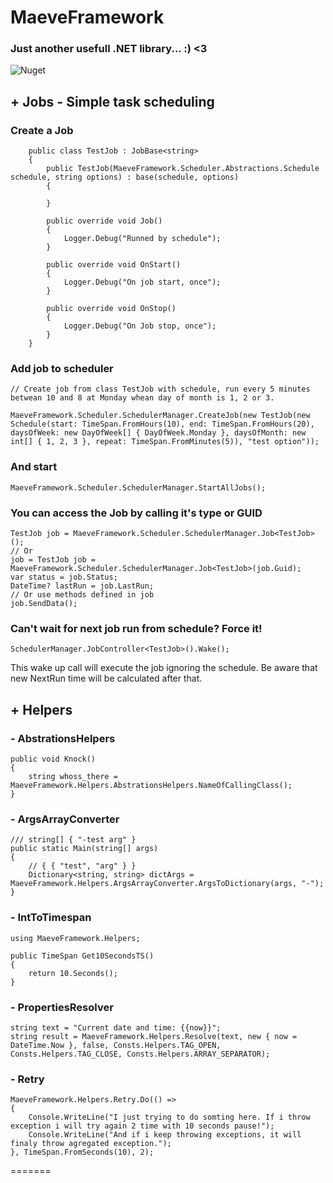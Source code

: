 # MaeveFramework
### Just another usefull .NET library... :) <3

![Nuget](https://img.shields.io/nuget/v/MaeveFramework)

## + Jobs - Simple task scheduling
### Create a Job

```
    public class TestJob : JobBase<string>
    {
        public TestJob(MaeveFramework.Scheduler.Abstractions.Schedule schedule, string options) : base(schedule, options)
        {
			
        }

        public override void Job()
        {
            Logger.Debug("Runned by schedule");
        }

        public override void OnStart()
        {
            Logger.Debug("On job start, once");
        }

        public override void OnStop()
        {
            Logger.Debug("On Job stop, once");
        }
    }
```

### Add job to scheduler

```
// Create job from class TestJob with schedule, run every 5 minutes betwean 10 and 8 at Monday whean day of month is 1, 2 or 3.

MaeveFramework.Scheduler.SchedulerManager.CreateJob(new TestJob(new Schedule(start: TimeSpan.FromHours(10), end: TimeSpan.FromHours(20), daysOfWeek: new DayOfWeek[] { DayOfWeek.Monday }, daysOfMonth: new int[] { 1, 2, 3 }, repeat: TimeSpan.FromMinutes(5)), "test option"));
```

### And start

```
MaeveFramework.Scheduler.SchedulerManager.StartAllJobs();
```

### You can access the Job by calling it's type or GUID

```
TestJob job = MaeveFramework.Scheduler.SchedulerManager.Job<TestJob>();
// Or
job = TestJob job = MaeveFramework.Scheduler.SchedulerManager.Job<TestJob>(job.Guid);
var status = job.Status;
DateTime? lastRun = job.LastRun;
// Or use methods defined in job
job.SendData();
```

### Can't wait for next job run from schedule? Force it!

```
SchedulerManager.JobController<TestJob>().Wake();
```

This wake up call will execute the job ignoring the schedule. Be aware that new NextRun time will be calculated after that.

## + Helpers

### - AbstrationsHelpers
```
public void Knock()
{
	string whoss_there = MaeveFramework.Helpers.AbstrationsHelpers.NameOfCallingClass();
}
```
### - ArgsArrayConverter
```
/// string[] { "-test arg" }
public static Main(string[] args)
{
	// { { "test", "arg" } }
	Dictionary<string, string> dictArgs = MaeveFramework.Helpers.ArgsArrayConverter.ArgsToDictionary(args, "-");
}
```
### - IntToTimespan
```
using MaeveFramework.Helpers;

public TimeSpan Get10SecondsTS() 
{
	return 10.Seconds();
}
```
### - PropertiesResolver
```
string text = "Current date and time: {{now}}";
string result = MaeveFramework.Helpers.Resolve(text, new { now = DateTime.Now }, false, Consts.Helpers.TAG_OPEN, Consts.Helpers.TAG_CLOSE, Consts.Helpers.ARRAY_SEPARATOR);
```
### - Retry

```
MaeveFramework.Helpers.Retry.Do(() =>
{
	Console.WriteLine("I just trying to do somting here. If i throw exception i will try again 2 time with 10 seconds pause!");
    Console.WriteLine("And if i keep throwing exceptions, it will finaly throw agregated exception.");
}, TimeSpan.FromSeconds(10), 2);
```

=======
